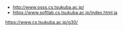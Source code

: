 

- http://www.osss.cs.tsukuba.ac.jp/
- https://www.softlab.cs.tsukuba.ac.jp/index.html.ja





https://www.cs.tsukuba.ac.jp/g30/